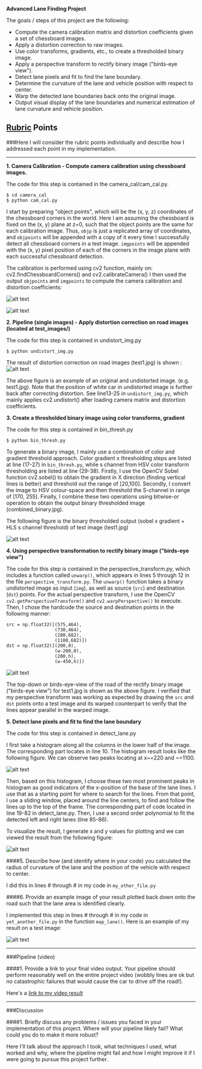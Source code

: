 **Advanced Lane Finding Project**

The goals / steps of this project are the following:

* Compute the camera calibration matrix and distortion coefficients given a set of chessboard images.
* Apply a distortion correction to raw images.
* Use color transforms, gradients, etc., to create a thresholded binary image.
* Apply a perspective transform to rectify binary image ("birds-eye view").
* Detect lane pixels and fit to find the lane boundary.
* Determine the curvature of the lane and vehicle position with respect to center.
* Warp the detected lane boundaries back onto the original image.
* Output visual display of the lane boundaries and numerical estimation of lane curvature and vehicle position.

[//]: # (Image References)

[image1]: ./examples/undistort_output.png "Undistorted"
[image1.5]: ./examples/corner_found.jpg "Corners found"
[image2]: ./figure_1.png "Road image and undistortion"
[image3]: ./output_images/combined_binary_test1.jpg "Binary thresholded output"
[image4]: ./output_images/unwarped.png "Warped binary thresholded output"
[image4.5]: ./output_images/hist1.png "Histogram"
[image5]: ./output_images/detect_lanes_test1.png "Detect lanes"
[image6]: ./examples/example_output.jpg "Output"
[video1]: ./project_video.mp4 "Video"

## [Rubric](https://review.udacity.com/#!/rubrics/571/view) Points
###Here I will consider the rubric points individually and describe how I addressed each point in my implementation.  

---

**1. Camera Calibration - Compute camera calibration using chessboard images.**

The code for this step is contained in the camera_cal/cam_cal.py.
```
$ cd camera_cal
$ python cam_cal.py
```
I start by preparing "object points", which will be the (x, y, z) coordinates of the chessboard corners in the world. Here I am assuming the chessboard is fixed on the (x, y) plane at z=0, such that the object points are the same for each calibration image.  Thus, `objp` is just a replicated array of coordinates, and `objpoints` will be appended with a copy of it every time I successfully detect all chessboard corners in a test image.  `imgpoints` will be appended with the (x, y) pixel position of each of the corners in the image plane with each successful chessboard detection.  

The calibration is performed using cv2 function, mainly on: cv2.findChessboardCorners() and cv2.calibrateCamera()
I then used the output `objpoints` and `imgpoints` to compute the camera calibration and distortion coefficients: 

![alt text][image1]

![alt text][image1.5]



**2. Pipeline (single images) - Apply distortion correction on road images (located at test_images/)**

The code for this step is contained in undistort_img.py
```
$ python undistort_img.py
```

The result of distortion correction on road images (test1.jpg) is shown :
![alt text][image2]

The above figure is an example of an original and undistorted image. (e.g. test1.jpg). Note that the position of white car in undistorted image is further back after correcting distortion. See line13-25 in ```undistort_img.py```, which mainly applies cv2.undistort() after loading camera matrix and distortion coefficients. 

**3. Create a thresholded binary image using color transforms, gradient**

The code for this step is contained in bin_thresh.py
```
$ python bin_thresh.py
```

To generate a binary image, I mainly use a combination of color and gradient threshold approach. Color gradient x thresholding steps are listed at line (17-27) in ```bin_thresh.py```, while s channel from HSV color transform thresholding are listed at line (29-38).
Firstly, I use the OpenCV Sobel function cv2.sobel() to obtain the gradient in X direction (finding vertical lines is better) and threshold out the range of [20,100].
Secondly, I convert the image to HSV colour-space and then threshold the S-channel in range of [170, 255].
Finally, I combine these two operations using bitwise-or operation to obtain the output binary thresholded image (combined_binary.jpg).

The following figure is the binary thresholded output (sobel x gradient + HLS s channel threshold) of test image (test1.jpg)

![alt text][image3]

**4. Using perspective transformation to rectify binary image ("birds-eye view")**

The code for this step is contained in the perspective_transform.py, which includes a function called `unwarp()`, which appears in lines 5 through 12 in the file `perspective_transform.py`.  The `unwarp()` function takes a binary undistorted image as input  (`img`), as well as source (`src`) and destination (`dst`) points. For the actual perspective transform,  I use the OpenCV `cv2.getPerspectiveTransform()` and `cv2.warpPerspective()` to execute. Then, I chose the hardcode the source and destination points in the following manner:
```
src = np.float32([(575,464),
                  (730,464), 
                  (280,682), 
                  (1100,682)])
dst = np.float32([(200,0),
                  (w-200,0),
                  (200,h),
                  (w-450,h)])
```

![alt text][image4]

The top-down or birds-eye-view of the road of the rectify binary image ("birds-eye view") for test1.jpg is shown as the above figure.
I verified that my perspective transform was working as expected by drawing the `src` and `dst` points onto a test image and its warped counterpart to verify that the lines appear parallel in the warped image.

**5. Detect lane pixels and fit to find the lane boundary**

The code for this step is contained in detect_lane.py


I first take a histogram along all the columns in the lower half of the image. The corresponding part locates in line 10. The histogram result looks like the following figure. We can observe two peaks locating at x~=220 and ~=1100.

![alt text][image4.5]

Then, based on this histogram, I choose these two most prominent 
peaks in histogram as good indicators of the x-position of the base 
of the lane lines. I use that as a starting point for where to search for the lines. 
From that point, I use a sliding window, placed around the line centers, 
to find and follow the lines up to the top of the frame. The corresponding part of code
located in line 19-82 in detect_lane.py. Then, I use a second order polynomial to fit 
the detected left and right lanes (line 85-86).

To visualize the result, I generate x and y values for plotting and we can viewed the result from the following figure:

![alt text][image5]

####5. Describe how (and identify where in your code) you calculated the radius of curvature of the lane and the position of the vehicle with respect to center.

I did this in lines # through # in my code in `my_other_file.py`

####6. Provide an example image of your result plotted back down onto the road such that the lane area is identified clearly.

I implemented this step in lines # through # in my code in `yet_another_file.py` in the function `map_lane()`.  Here is an example of my result on a test image:

![alt text][image6]

---

###Pipeline (video)

####1. Provide a link to your final video output.  Your pipeline should perform reasonably well on the entire project video (wobbly lines are ok but no catastrophic failures that would cause the car to drive off the road!).

Here's a [link to my video result](./project_video.mp4)

---

###Discussion

####1. Briefly discuss any problems / issues you faced in your implementation of this project.  Where will your pipeline likely fail?  What could you do to make it more robust?

Here I'll talk about the approach I took, what techniques I used, what worked and why, where the pipeline might fail and how I might improve it if I were going to pursue this project further.  

